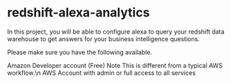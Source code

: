 # redshift-alexa-analytics

In this project, you will be able to configure alexa to query your redshift data warehouse to get answers for your business intelligence questions. 

Please make sure you have the following available.

Amazon Developer account (Free) Note This is different from a typical AWS workflow.\n
AWS Account with admin or full access to all services
